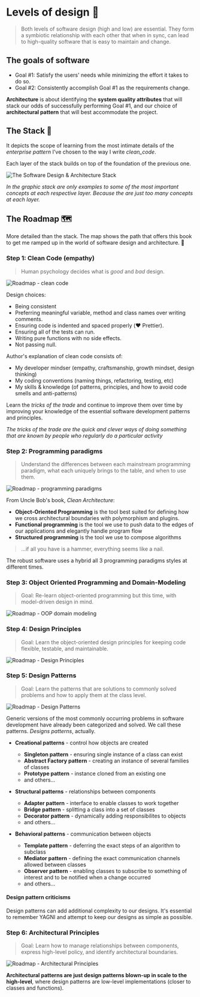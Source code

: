 # Levels of design 📝

> Both levels of software design (high and low) are essential. They form a
> symbiotic relationship with each other that when in sync, can lead to
> high-quality software that is easy to maintain and change.

## The **goals of software**

- Goal #1: Satisfy the users' needs while minimizing the effort it takes to do
  so.
- Goal #2: Consistently accomplish Goal #1 as the requirements change.

**Architecture** is about identifying the **system quality attributes** that
will stack our odds of successfully performing Goal #1, and our choice of
**architectural pattern** that will best accommodate the project.

## The Stack 🥞

It depicts the scope of learning from the most intimate details of the
_enterprise pattern_ I've chosen to the way I write _clean_code_.

Each layer of the stack builds on top of the foundation of the previous one.

![The Software Design & Architecture Stack](./assets/sw-design-arch-stack.png)

_In the graphic stack are only examples to some of the most important concepts
at each respective layer. Because the are just too many concepts at each layer._

## The Roadmap 🗺️

More detailed than the stack. The map shows the path that offers this book to
get me ramped up in the world of software design and architecture. 🙌

### Step 1: Clean Code (empathy)

> Human psychology decides what is _good_ and _bad_ design.

![Roadmap - clean code](./assets/roadmap-step-01.png)

Design choices:

- Being consistent
- Preferring meaningful variable, method and class names over writing comments.
- Ensuring code is indented and spaced properly (❤️ Prettier).
- Ensuring all of the tests can run.
- Writing pure functions with no side effects.
- Not passing null.

Author's explanation of clean code consists of:

- My developer mindser (empathy, craftsmanship, growth mindset, design thinking)
- My coding conventions (naming things, refactoring, testing, etc)
- My skills & knowledge (of patterns, principles, and how to avoid code smells
  and anti-patterns)

Learn the _tricks of the trade_ and continue to improve them over time by
improving your knowledge of the essential software development patterns and
principles.

_The tricks of the trade are the quick and clever ways of doing something that
are known by people who regularly do a particular activity_

### Step 2: Programming paradigms

> Understand the differences between each mainstream programming paradigm, what
> each uniquely brings to the table, and when to use them.

![Roadmap - programming paradigms](./assets/roadmap-step-02.png)

From Uncle Bob's book, _Clean Architecture_:

- **Object-Oriented Programming** is the tool best suited for defining how we
  cross architectural boundaries with polymorphism and plugins.
- **Functional programming** is the tool we use to push data to the edges of our
  applications and elegantly handle program flow
- **Structured programming** is the tool we use to compose algorithms

> ...if all you have is a hammer, everything seems like a nail.

The robust software uses a hybrid all 3 programming paradigms styles at
different times.

### Step 3: Object Oriented Programming and Domain-Modeling

> Goal: Re-learn object-oriented programming but this time, with model-driven
> design in mind.

![Roadmap - OOP domain modeling](./assets/roadmap-step-03.png)

### Step 4: Design Principles

> Goal: Learn the object-oriented design principles for keeping code flexible,
> testable, and maintainable.

![Roadmap - Design Principles](./assets/roadmap-step-04.png)

### Step 5: Design Patterns

> Goal: Learn the patterns that are solutions to commonly solved problems and
> how to apply them at the class level.

![Roadmap - Design Patterns](./assets/roadmap-step-05.png)

Generic versions of the most commonly occurring problems in software development
have already been categorized and solved. We call these patterns. _Designs
patterns_, actually.

- **Creational patterns** - control how objects are created

  - **Singleton pattern** - ensuring single instance of a class can exist
  - **Abstract Factory pattern** - creating an instance of several families of
    classes
  - **Prototype pattern** - instance cloned from an existing one
  - and others...

- **Structural patterns** - relationships between components

  - **Adapter pattern** - interface to enable classes to work together
  - **Bridge pattern** - splitting a class into a set of classes
  - **Decorator pattern** - dynamically adding responsibilites to objects
  - and others...

- **Behavioral patterns** - communication between objects
  - **Template pattern** - deferring the exact steps of an algorithm to subclass
  - **Mediator pattern** - defining the exact communication channels allowed
    between classes
  - **Observer pattern** - enabling classes to subscribe to something of
    interest and to be notified when a change occurred
  - and others...

#### Design pattern criticisms

Design patterns can add additional complexity to our designs. It's essential to
remember YAGNI and attempt to keep our designs as simple as possible.

### Step 6: Architectural Principles

> Goal: Learn how to manage relationships between components, express high-level
> policy, and identify architectural boundaries.

![Roadmap - Architectural Principles](./assets/roadmap-step-06.png)

**Architectural patterns are just design patterns blown-up in scale to the
high-level**, where design patterns are low-level implementations (closer to
classes and functions).

